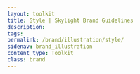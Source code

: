 ```yaml
---
layout: toolkit
title: Style | Skylight Brand Guidelines
description:
tags:
permalink: /brand/illustration/style/
sidenav: brand_illustration
content_type: Toolkit
class: brand
---
```


